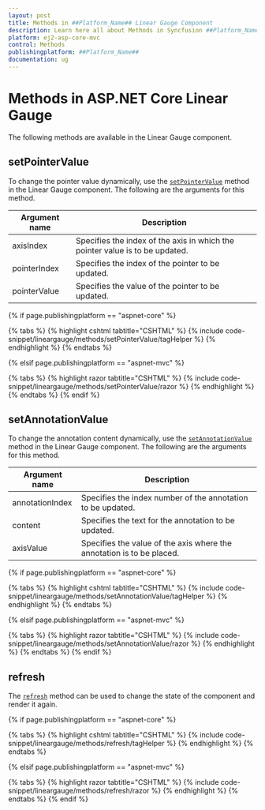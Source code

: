 ```yaml
---
layout: post
title: Methods in ##Platform_Name## Linear Gauge Component
description: Learn here all about Methods in Syncfusion ##Platform_Name## Linear Gauge component and more.
platform: ej2-asp-core-mvc
control: Methods
publishingplatform: ##Platform_Name##
documentation: ug
---
```


# Methods in ASP.NET Core Linear Gauge

The following methods are available in the Linear Gauge component.

## setPointerValue

To change the pointer value dynamically, use the [`setPointerValue`](https://ej2.syncfusion.com/documentation/api/linear-gauge#setpointervalue) method in the Linear Gauge component. The following are the arguments for this method.

|   Argument name      |   Description                            |
|----------------------| -----------------------------------------|
|     axisIndex        |    Specifies the index of the axis in which the pointer value is to be updated.|
|     pointerIndex     |    Specifies the index of the pointer to be updated.           |
|     pointerValue     |    Specifies the value of the pointer to be updated.           |

{% if page.publishingplatform == "aspnet-core" %}

{% tabs %}
{% highlight cshtml tabtitle="CSHTML" %}
{% include code-snippet/lineargauge/methods/setPointerValue/tagHelper %}
{% endhighlight %}
{% endtabs %}

{% elsif page.publishingplatform == "aspnet-mvc" %}

{% tabs %}
{% highlight razor tabtitle="CSHTML" %}
{% include code-snippet/lineargauge/methods/setPointerValue/razor %}
{% endhighlight %}
{% endtabs %}
{% endif %}



## setAnnotationValue

To change the annotation content dynamically, use the [`setAnnotationValue`](https://ej2.syncfusion.com/documentation/api/linear-gauge#setannotationvalue) method in the Linear Gauge component. The following are the arguments for this method.

|   Argument name      |   Description                            |
|----------------------| -----------------------------------------|
|     annotationIndex  |    Specifies the index number of the annotation to be updated. |
|     content          |    Specifies the text for the annotation to be updated.        |
|     axisValue        |    Specifies the value of the axis where the annotation is to be placed.|

{% if page.publishingplatform == "aspnet-core" %}

{% tabs %}
{% highlight cshtml tabtitle="CSHTML" %}
{% include code-snippet/lineargauge/methods/setAnnotationValue/tagHelper %}
{% endhighlight %}
{% endtabs %}

{% elsif page.publishingplatform == "aspnet-mvc" %}

{% tabs %}
{% highlight razor tabtitle="CSHTML" %}
{% include code-snippet/lineargauge/methods/setAnnotationValue/razor %}
{% endhighlight %}
{% endtabs %}
{% endif %}



## refresh

The [`refresh`](https://ej2.syncfusion.com/documentation/api/linear-gauge#refresh) method can be used to change the state of the component and render it again.

{% if page.publishingplatform == "aspnet-core" %}

{% tabs %}
{% highlight cshtml tabtitle="CSHTML" %}
{% include code-snippet/lineargauge/methods/refresh/tagHelper %}
{% endhighlight %}
{% endtabs %}

{% elsif page.publishingplatform == "aspnet-mvc" %}

{% tabs %}
{% highlight razor tabtitle="CSHTML" %}
{% include code-snippet/lineargauge/methods/refresh/razor %}
{% endhighlight %}
{% endtabs %}
{% endif %}

